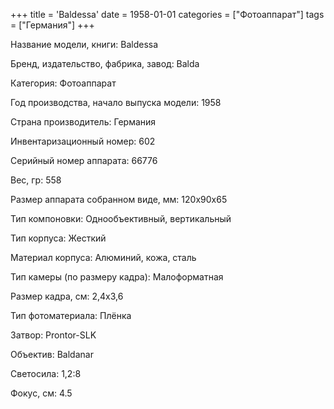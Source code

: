 +++
title = 'Baldessa'
date = 1958-01-01
categories = ["Фотоаппарат"]
tags = ["Германия"]
+++

Название модели, книги: Baldessa

Бренд, издательство, фабрика, завод: Balda

Категория: Фотоаппарат

Год производства, начало выпуска модели: 1958

Страна производитель: Германия

Инвентаризационный номер: 602

Серийный номер аппарата: 66776

Вес, гр: 558

Размер аппарата  собранном виде, мм: 120x90x65

Тип компоновки: Однообъективный, вертикальный

Тип корпуса: Жесткий

Материал корпуса: Алюминий, кожа, сталь

Тип камеры (по размеру кадра): Малоформатная

Размер кадра, см: 2,4х3,6

Тип фотоматериала: Плёнка

Затвор: Prontor-SLK

Объектив: Baldanar

Светосила: 1,2:8

Фокус, см: 4.5

